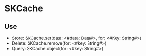 # SKCache

## Use
* Store: SKCache.set(data: <#data: Data#>, for: <#Key: String#>)
* Delete: SKCache.remove(for: <#key: String#>)
* Query: SKCache.object(for: <#key: String#>)
